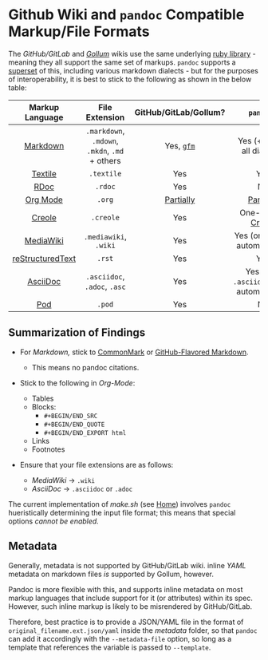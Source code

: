 # Github Wiki and `pandoc` Compatible Markup/File Formats

The *GitHub/GitLab* and *[Gollum](https://github.com/gollum/gollum)* wikis use the same underlying [ruby library](https://github.com/github/markup#markups) - meaning they all support the same set of markups. `pandoc` supports a [superset](https://github.com/jgm/pandoc/blob/main/src/Text/Pandoc/App/FormatHeuristics.hs#L38) of this, including various markdown dialects - but for the purposes of interoperability, it is best to stick to the following as shown in the below table:

| Markup Language | File Extension | GitHub/GitLab/Gollum? | `pandoc`? |
| :---: | :---: | :---: | :---: |
| [Markdown](http://daringfireball.net/projects/markdown/) | `.markdown`, `.mdown`, `.mkdn`, `.md` + others | Yes, [`gfm`](https://github.github.com/gfm/) | Yes (+others, all dialects) |
|  [Textile](https://www.promptworks.com/textile) | `.textile` | Yes | Yes |
| [RDoc](https://ruby.github.io/rdoc/) | `.rdoc` | Yes | No |
| [Org Mode](http://orgmode.org/) | `.org` | [Partially](https://github.com/wallyqs/org-ruby#current-status) | [Partially](https://pandoc.org/org.html) |
| [Creole](http://wikicreole.org/) | `.creole` | Yes | One-Way → [Creole](https://pandoc.org/) |
| [MediaWiki](http://www.mediawiki.org/wiki/Help:Formatting) | `.mediawiki`, `.wiki` | Yes | Yes (only `.wiki` automatically)|
| [reStructuredText](http://docutils.sourceforge.net/rst.html) | `.rst` | Yes | Yes |
| [AsciiDoc](https://asciidoc.org) | `.asciidoc`, `.adoc`, `.asc` | Yes | Yes (only `.asciidoc`/`.adoc` automatically) |
| [Pod](http://search.cpan.org/dist/perl/pod/perlpod.pod) | `.pod` | Yes | No |

## Summarization of Findings

- For *Markdown,* stick to [CommonMark](https://commonmark.org/) or [GitHub-Flavored Markdown](https://github.github.com/gfm/).
    - This means no pandoc citations.

- Stick to the following in *Org-Mode*:
    - Tables
    - Blocks:
        - `#+BEGIN/END_SRC`
        - `#+BEGIN/END_QUOTE`
        - `#+BEGIN/END_EXPORT html`
    - Links
    - Footnotes

- Ensure that your file extensions are as follows:
    - *MediaWiki* → `.wiki`
    - *AsciiDoc* → `.asciidoc` or `.adoc`

The current implementation of *make.sh* (see [Home](./Home.md)) involves `pandoc` hueristically determining the input file format; this means that special options *cannot be enabled.*
## Metadata

Generally, metadata is not supported by GitHub/GitLab wiki. inline *YAML* metadata on markdown files *is* supported by Gollum, however.

Pandoc is more flexible with this, and supports inline metadata on most markup languages that include support for it (or attributes) within its spec. However, such inline markup is likely to be misrendered by GitHub/GitLab.

Therefore, best practice is to provide a JSON/YAML file in the format of `original_filename.ext.json/yaml` inside the *metadata* folder, so that `pandoc` can add it accordingly with the `--metadata-file` option, so long as a template that references the variable is passed to `--template`.